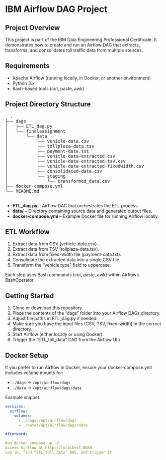 # IBM Airflow DAG Project

## Project Overview
This project is part of the IBM Data Engineering Professional Certificate. It demonstrates how to create and run an Airflow DAG that extracts, transforms, and consolidates toll traffic data from multiple sources.

## Requirements
- Apache Airflow (running locally, in Docker, or another environment)
- Python 3.x
- Bash-based tools (cut, paste, awk)
  
## Project Directory Structure
<pre>
  .
├── dags
│   ├── ETL_dag.py
│   └── finalassignment
│       └── data
│           ├── vehicle-data.csv
│           ├── tollplaza-data.tsv
│           ├── payment-data.txt
│           ├── vehicle-data-extracted.csv
│           ├── vehicle-data-extracted-tsv.csv
│           ├── vehicle-data-extracted-fixedwidth.csv
│           ├── consolidated-data.csv
│           └── staging
│               └── transformed_data.csv
├── docker-compose.yml
└── README.md
  
</pre>



- **ETL_dag.py** – Airflow DAG that orchestrates the ETL process.
- **data/** – Directory containing source data and generated output files.
- **docker-compose.yml** – Example Docker file for running Airflow locally.

## ETL Workflow
1. Extract data from CSV (vehicle-data.csv).
2. Extract data from TSV (tollplaza-data.tsv).
3. Extract data from fixed-width file (payment-data.txt).
4. Consolidate the extracted data into a single CSV file.
5. Transform the “vehicle type” field to uppercase.

Each step uses Bash commands (cut, paste, awk) within Airflow’s BashOperator.

## Getting Started
1. Clone or download this repository.
2. Place the contents of the “dags” folder into your Airflow DAGs directory.
3. Adjust file paths in ETL_dag.py if needed.
4. Make sure you have the input files (CSV, TSV, fixed-width) in the correct directory.
5. Start Airflow (either locally or using Docker).
6. Trigger the “ETL_toll_data” DAG from the Airflow UI.\

## Docker Setup
If you prefer to run Airflow in Docker, ensure your docker-compose.yml includes volume mounts for:
- `./dags` → `/opt/airflow/dags`
- `./data` → `/opt/airflow/dags/data`

Example snippet:
```yaml
services:
  airflow:
    volumes:
      - ./dags:/opt/airflow/dags
      - ./data:/opt/airflow/dags/data

Afterward:

Run docker-compose up -d.
Access Airflow at http://localhost:8080.
Log in, find “ETL_toll_data” DAG, and trigger it.
